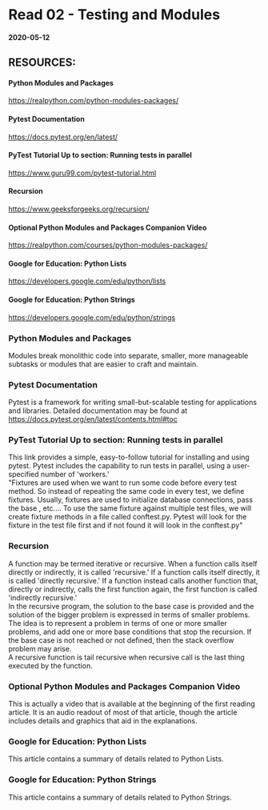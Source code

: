 # Read 02 - Testing and Modules

#### 2020-05-12

## RESOURCES:

#### Python Modules and Packages <br>
https://realpython.com/python-modules-packages/ <br>
#### Pytest Documentation <br>
https://docs.pytest.org/en/latest/ <br>
#### PyTest Tutorial Up to section: Running tests in parallel <br>
https://www.guru99.com/pytest-tutorial.html <br>
#### Recursion <br>
https://www.geeksforgeeks.org/recursion/ <br>
#### Optional Python Modules and Packages Companion Video <br>
https://realpython.com/courses/python-modules-packages/ <br>
#### Google for Education: Python Lists <br>
https://developers.google.com/edu/python/lists <br>
#### Google for Education: Python Strings <br>
https://developers.google.com/edu/python/strings <br>

### Python Modules and Packages <br>
Modules break monolithic code into separate, smaller, more manageable subtasks or modules that are easier to craft and maintain. <br>

### Pytest Documentation <br>
Pytest is a framework for writing small-but-scalable testing for applications and libraries. Detailed documentation may be found at https://docs.pytest.org/en/latest/contents.html#toc <br>

### PyTest Tutorial Up to section: Running tests in parallel <br>
This link provides a simple, easy-to-follow tutorial for installing and using pytest. Pytest includes the capability to run tests in parallel, using a user-specified number of 'workers.' <br>
"Fixtures are used when we want to run some code before every test method. So instead of repeating the same code in every test, we define fixtures. Usually, fixtures are used to initialize database connections, pass the base , etc.... To use the same fixture against multiple test files, we will create fixture methods in a file called conftest.py. Pytest will look for the fixture in the test file first and if not found it will look in the conftest.py" <br>

### Recursion <br>
A function may be termed iterative or recursive. When a function calls itself directly or indirectly, it is called 'recursive.' If a function calls itself directly, it is called 'directly recursive.' If a function instead calls another function that, directly or indirectly, calls the first function again, the first function is called 'indirectly recursive.' <br>
In the recursive program, the solution to the base case is provided and the solution of the bigger problem is expressed in terms of smaller problems. The idea is to represent a problem in terms of one or more smaller problems, and add one or more base conditions that stop the recursion. If the base case is not reached or not defined, then the stack overflow problem may arise. <br>
A recursive function is tail recursive when recursive call is the last thing executed by the function. <br>

### Optional Python Modules and Packages Companion Video <br>
This is actually a video that is available at the beginning of the first reading article. It is an audio readout of most of that article, though the article includes details and graphics that aid in the explanations. <br>

### Google for Education: Python Lists <br>
This article contains a summary of details related to Python Lists. <br>

### Google for Education: Python Strings <br>
This article contains a summary of details related to Python Strings. <br>
